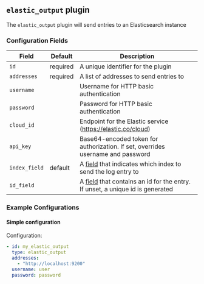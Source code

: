 ## `elastic_output` plugin

The `elastic_output` plugin will send entries to an Elasticsearch instance

### Configuration Fields

| Field         | Default  | Description                                                                                |
| ---           | ---      | ---                                                                                        |
| `id`          | required | A unique identifier for the plugin                                                         |
| `addresses`   | required | A list of addresses to send entries to                                                     |
| `username`    |          | Username for HTTP basic authentication                                                     |
| `password`    |          | Password for HTTP basic authentication                                                     |
| `cloud_id`    |          | Endpoint for the Elastic service (https://elastic.co/cloud)                                |
| `api_key`     |          | Base64-encoded token for authorization. If set, overrides username and password            |
| `index_field` | default  | A [field](/field.md) that indicates which index to send the log entry to                   |
| `id_field`    |          | A [field](/field.md) that contains an id for the entry. If unset, a unique id is generated |


### Example Configurations

#### Simple configuration

Configuration:
```yaml
- id: my_elastic_output
  type: elastic_output
  addresses:
    - "http://localhost:9200"
  username: user
  password: password
```
